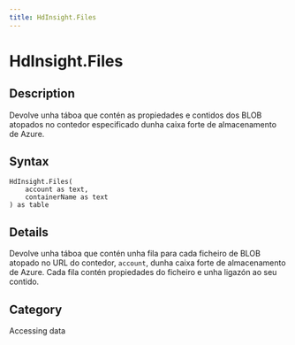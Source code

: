 ```yaml
---
title: HdInsight.Files
---
```


# HdInsight.Files


## Description

Devolve unha táboa que contén as propiedades e contidos dos BLOB atopados no contedor especificado dunha caixa forte de almacenamento de Azure.


## Syntax

```powerquery
HdInsight.Files(
    account as text,
    containerName as text
) as table
```


## Details

Devolve unha táboa que contén unha fila para cada ficheiro de BLOB atopado no URL do contedor, <code>account</code>, dunha caixa forte de almacenamento de Azure. Cada fila contén propiedades do ficheiro e unha ligazón ao seu contido.



## Category
Accessing data
